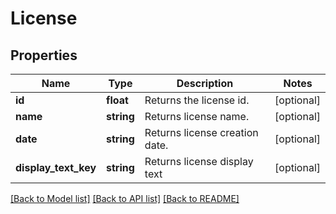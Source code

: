 # License

## Properties
Name | Type | Description | Notes
------------ | ------------- | ------------- | -------------
**id** | **float** | Returns the license id. | [optional] 
**name** | **string** | Returns license name. | [optional] 
**date** | **string** | Returns license creation date. | [optional] 
**display_text_key** | **string** | Returns license display text | [optional] 

[[Back to Model list]](../../README.md#documentation-for-models) [[Back to API list]](../../README.md#documentation-for-api-endpoints) [[Back to README]](../../README.md)

